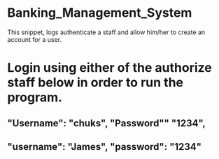 # Banking_Management_System
This snippet, logs authenticate a staff and allow him/her 
to create an account for a user. 

# Login using either of the authorize staff below in order to run the program.

## "Username": "chuks", "Password"" "1234",
## "username": "James", "password": "1234"

